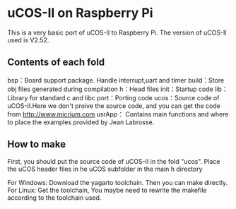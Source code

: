 # uCOS-II on Raspberry Pi

This is a very basic port of uCOS-II to Raspberry Pi. The version of uCOS-II used is V2.52.  

## Contents of each fold

bsp：Board support package. Handle interrupt,uart and timer
build：Store obj files generated during compilation
h：Head files
init：Startup code
lib：Library for standard c and libc 
port：Porting code 
ucos：Source code of uCOS-II.Here we don't proive the source code, and you can get the code from http://www.micrium.com
usrApp： Contains main functions and where to place the examples provided by Jean Labrosse. 


## How to make
First, you should put the source code of uCOS-II in the fold "ucos". Place the uCOS header files in he uCOS subfolder in the main h directory

For Windows: Download the yagarto toolchain. Then you can make directly.
For Linux: Get the toolchain, You maybe need to rewrite the makefile according to the toolchain used.